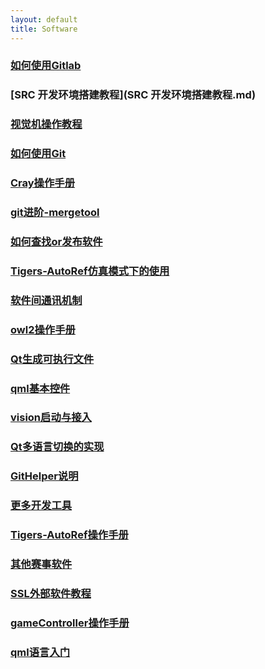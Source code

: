 ```yaml
---
layout: default 
title: Software
---
```

### [如何使用Gitlab](如何使用Gitlab.md)
### [SRC 开发环境搭建教程](SRC 开发环境搭建教程.md)
### [视觉机操作教程](视觉机操作教程.md)
### [如何使用Git](如何使用Git.md)
### [Cray操作手册](Cray操作手册.md)
### [git进阶-mergetool](git进阶-mergetool.md)
### [如何查找or发布软件](如何查找or发布软件.md)
### [Tigers-AutoRef仿真模式下的使用](Tigers-AutoRef仿真模式下的使用.md)
### [软件间通讯机制](软件间通讯机制.md)
### [owl2操作手册](owl2操作手册.md)
### [Qt生成可执行文件](Qt生成可执行文件.md)
### [qml基本控件](qml基本控件.md)
### [vision启动与接入](vision启动与接入.md)
### [Qt多语言切换的实现](Qt多语言切换的实现.md)
### [GitHelper说明](GitHelper说明.md)
### [更多开发工具](更多开发工具.md)
### [Tigers-AutoRef操作手册](Tigers-AutoRef操作手册.md)
### [其他赛事软件](其他赛事软件.md)
### [SSL外部软件教程](SSL外部软件教程.md)
### [gameController操作手册](gameController操作手册.md)
### [qml语言入门](qml语言入门.md)
